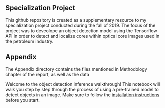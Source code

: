 ## Specialization Project
This github repository is created as a supplementary resource to my specialization project conducted during the fall of 2019. The focus of the project was to deveolope an object detection model using the Tensorflow API in order to detect and localize cores within optical core images used in the petroleum industry.
## Appendix
The Appendix directory contains the files mentioned in Methodology chapter of the report, as well as the data


Welcome to the object detection inference walkthrough!  This notebook will walk you step by step through the process of using a pre-trained model to detect objects in an image. Make sure to follow the [installation instructions](https://github.com/tensorflow/models/blob/master/research/object_detection/g3doc/installation.md) before you start.
